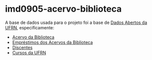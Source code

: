 # imd0905-acervo-biblioteca

A base de dados usada para o projeto foi a base de [Dados Abertos da UFRN](http://dados.ufrn.br/), especificamente:
- [Acervo da Biblioteca](http://dados.ufrn.br/dataset/acervo-biblioteca)
- [Empréstimos dos Acervos da Biblioteca](http://dados.ufrn.br/dataset/emprestimos-acervos-das-bibliotecas)
- [Discentes](http://dados.ufrn.br/dataset/discentes)
- [Cursos da UFRN](http://dados.ufrn.br/dataset/cursos-ufrn)